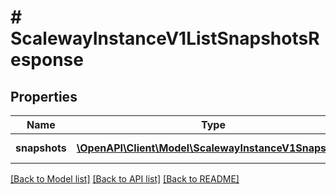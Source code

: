 # # ScalewayInstanceV1ListSnapshotsResponse

## Properties

Name | Type | Description | Notes
------------ | ------------- | ------------- | -------------
**snapshots** | [**\OpenAPI\Client\Model\ScalewayInstanceV1Snapshot[]**](ScalewayInstanceV1Snapshot.md) | List of snapshots. | [optional]

[[Back to Model list]](../../README.md#models) [[Back to API list]](../../README.md#endpoints) [[Back to README]](../../README.md)
